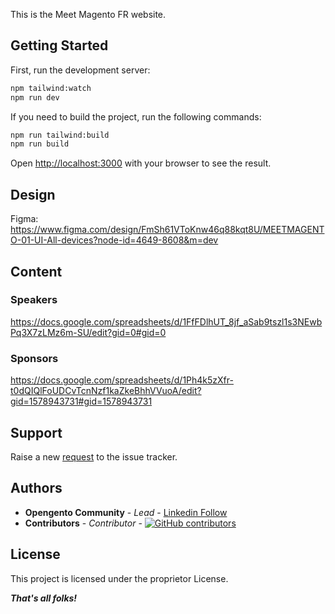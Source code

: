 This is the Meet Magento FR website.

## Getting Started

First, run the development server:

```bash
npm tailwind:watch
npm run dev
```

If you need to build the project, run the following commands:

```bash
npm run tailwind:build
npm run build
```

Open [http://localhost:3000](http://localhost:3000) with your browser to see the result.

## Design

Figma: https://www.figma.com/design/FmSh61VToKnw46q88kqt8U/MEETMAGENTO-01-UI-All-devices?node-id=4649-8608&m=dev

## Content

### Speakers
https://docs.google.com/spreadsheets/d/1FfFDlhUT_8jf_aSab9tszl1s3NEwbPq3X7zLMz6m-SU/edit?gid=0#gid=0

### Sponsors
https://docs.google.com/spreadsheets/d/1Ph4k5zXfr-t0dQIQlFoUDCvTcnNzf1kaZkeBhhVVuoA/edit?gid=1578943731#gid=1578943731

## Support

Raise a new [request](https://github.com/opengento/meet-magento-fr/issues) to the issue tracker.

## Authors

- **Opengento Community** - *Lead* - [Linkedin Follow](https://www.linkedin.com/company/opengento/)
- **Contributors** - *Contributor* - [![GitHub contributors](https://img.shields.io/github/contributors/opengento/meet-magento-fr.svg?style=flat-square)](https://github.com/opengento/meet-magento-fr/graphs/contributors)

## License

This project is licensed under the proprietor License.

***That's all folks!***
